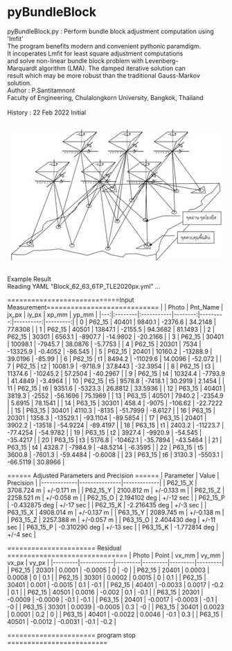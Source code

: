 # pyBundleBlock

pyBundleBlock.py : Perform bundle block adjustment computation using 'lmfit'</br>
        The program benefits modern and convenient  pythonic paramdigm.</br>
        It incoperates Lmfit for least square adjustment computations</br>
        and solve non-linear bundle block problem with Levenberg-</br>
        Marquardt algorithm (LMA). The damped iterative solution can</br>
        result which may be more robust than the traditional Gauss-Markov</br>
        solution.</br>
Author   : P.Santitamnont</br>
           Faculty of Engineering, Chulalongkorn University, Bangkok, Thailand</br>
</br>
History  : 22 Feb 2022  Initial</br>
</br>

![Alt text](https://github.com/phisan-chula/pyBundleBlock/blob/main/AerialTriangulation.PNG?raw=true)

</br>
Example Result</br>
Reading YAML "Block_62_63_6TP_TLE2020px.yml" ...</br>

============================Input Measurement============================
|    | Photo   | Pnt_Name   |   jx_px |    iy_px |     xp_mm |    yp_mm |
|---:|:--------|:-----------|--------:|---------:|----------:|---------:|
|  0 | P62_15  | 40401      |  9840.1 |  -2376.6 |   34.2148 |  77.8308 |
|  1 | P62_15  | 40501      | 13847.1 |  -2155.5 |   94.3682 |  81.1493 |
|  2 | P62_15  | 30301      |  6563.1 |  -8907.7 |  -14.9802 | -20.2166 |
|  3 | P62_15  | 30401      | 10098.1 |  -7945.7 |   38.0876 |  -5.7753 |
|  4 | P62_15  | 20301      |  7534   | -13325.9 |   -0.4052 | -86.545  |
|  5 | P62_15  | 20401      | 10160.2 | -13288.9 |   39.0196 | -85.99   |
|  6 | P62_15  | t1         |  8494.2 | -11029.6 |   14.0096 | -52.072  |
|  7 | P62_15  | t2         | 10081.9 |  -9718.9 |   37.8443 | -32.3954 |
|  8 | P62_15  | t3         | 11374.6 | -10245.2 |   57.2504 | -40.2967 |
|  9 | P62_15  | t4         | 10324.4 |  -7793.9 |   41.4849 |  -3.4964 |
| 10 | P62_15  | t5         |  9578.8 |  -7418.1 |   30.2919 |   2.1454 |
| 11 | P62_15  | t6         |  9351.6 |  -5323.3 |   26.8812 |  33.5936 |
| 12 | P63_15  | 40401      |  3819.3 |  -2552   |  -56.1696 |  75.1969 |
| 13 | P63_15  | 40501      |  7940.2 |  -2354.9 |    5.6915 |  78.1541 |
| 14 | P63_15  | 30301      |   458.4 |  -9075   | -106.62   | -22.7222 |
| 15 | P63_15  | 30401      |  4110.3 |  -8135   |  -51.7999 |  -8.6127 |
| 16 | P63_15  | 20301      |  1358.3 | -13529.1 |  -93.1104 | -89.5854 |
| 17 | P63_15  | 20401      |  3902.2 | -13518   |  -54.9224 | -89.4197 |
| 18 | P63_15  | t1         |  2403.2 | -11223.7 |  -77.4254 | -54.9782 |
| 19 | P63_15  | t2         |  3927.4 |  -9920.9 |  -54.545  | -35.4217 |
| 20 | P63_15  | t3         |  5176.8 | -10462.1 |  -35.7894 | -43.5464 |
| 21 | P63_15  | t4         |  4328.7 |  -7984.9 |  -48.5214 |  -6.3595 |
| 22 | P63_15  | t5         |  3600.8 |  -7601.3 |  -59.4484 |  -0.6008 |
| 23 | P63_15  | t6         |  3130.3 |  -5503.1 |  -66.5119 |  30.8966 |


====== Adjusted Parameters and Precision ======
| Parameter   | Value         | Precision   |
|-------------|---------------|-------------|
| P62_15_X    | 3708.724 m    | +/-0.171 m  |
| P62_15_Y    | 2100.812 m    | +/-0.133 m  |
| P62_15_Z    | 2258.521 m    | +/-0.058 m  |
| P62_15_O    | 2.194102 deg  | +/-12 sec   |
| P62_15_P    | -0.432875 deg | +/-17 sec   |
| P62_15_K    | -2.216435 deg | +/-3 sec    |
| P63_15_X    | 4908.014 m    | +/-0.137 m  |
| P63_15_Y    | 2089.745 m    | +/-0.138 m  |
| P63_15_Z    | 2257.388 m    | +/-0.057 m  |
| P63_15_O    | 2.404430 deg  | +/-11 sec   |
| P63_15_P    | -0.310290 deg | +/-13 sec   |
| P63_15_K    | -1.772814 deg | +/-4 sec    |


====================== Residual ==============================
| Photo   |      Point |   vx_mm |   vy_mm |   vx_px |   vy_px |
|---------|------------|---------|---------|---------|---------|
| P62_15  | 20301      |  0.0001 | -0.0005 |     0   |    -0   |
| P62_15  | 20401      |  0.0003 |  0.0008 |     0   |     0.1 |
| P62_15  | 30301      |  0.0002 |  0.0015 |     0   |     0.1 |
| P62_15  | 30401      |  0.001  | -0.0015 |     0.1 |    -0.1 |
| P62_15  | 40401      | -0.0033 |  0.0017 |    -0.2 |     0.1 |
| P62_15  | 40501      |  0.0016 | -0.002  |     0.1 |    -0.1 |
| P63_15  | 20301      | -0.0009 | -0.0009 |    -0.1 |    -0.1 |
| P63_15  | 20401      | -0.0017 | -0.0003 |    -0.1 |    -0   |
| P63_15  | 30301      |  0.0039 | -0.0005 |     0.3 |    -0   |
| P63_15  | 30401      |  0.0023 |  0.0001 |     0.2 |     0   |
| P63_15  | 40401      | -0.0022 |  0.0046 |    -0.1 |     0.3 |
| P63_15  | 40501      | -0.0012 | -0.0031 |    -0.1 |    -0.2 |


====================== program stop =========================
